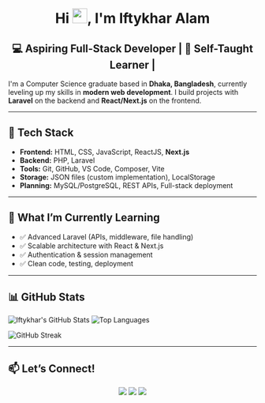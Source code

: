 <h1 align="center">Hi <img src="https://raw.githubusercontent.com/MartinHeinz/MartinHeinz/master/wave.gif" width="30px">, I'm Iftykhar Alam</h1>

### <h2 align="center"> 💻 Aspiring Full-Stack Developer | 🌱 Self-Taught Learner | </h2>

I'm a Computer Science graduate based in **Dhaka, Bangladesh**, currently leveling up my skills in **modern web development**. I build projects with **Laravel** on the backend and **React/Next.js** on the frontend.

---

## 🚀 Tech Stack
- **Frontend:** HTML, CSS, JavaScript, ReactJS, **Next.js**
- **Backend:** PHP, Laravel
- **Tools:** Git, GitHub, VS Code, Composer, Vite
- **Storage:** JSON files (custom implementation), LocalStorage
- **Planning:** MySQL/PostgreSQL, REST APIs, Full-stack deployment

---

## 🧠 What I’m Currently Learning
- ✅ Advanced Laravel (APIs, middleware, file handling)
- ✅ Scalable architecture with React & Next.js
- ✅ Authentication & session management
- ✅ Clean code, testing, deployment

---



## 📊 GitHub Stats

![Iftykhar's GitHub Stats](https://github-readme-stats.vercel.app/api?username=iftykhar&show_icons=true&theme=radical) ![Top Languages](https://github-readme-stats.vercel.app/api/top-langs/?username=iftykhar&layout=compact&theme=radical)

![GitHub Streak](https://github-readme-streak-stats.herokuapp.com/?user=iftykhar&theme=radical)

---


## 📫 Let’s Connect!
<!-- - 🌐 Portfolio: [iftykhar-portfolio.vercel.app](https://iftykhar-portfolio.vercel.app/)
- 💼 LinkedIn: [linkedin.com/in/iftykhar-alam](https://www.linkedin.com/in/iftykhar-alam/)
- 🐙 GitHub: [github
::contentReference[oaicite:34]{index=34} -->
 
<p align="center">
<a href = "https://www.github.com/iftykhar/"><img src="https://img.icons8.com/color/48/000000/github--v1.png"/></a>
<a href = "https://www.facebook.com/profile.php?id=100077280747082"><img src="https://img.icons8.com/fluency/48/000000/facebook.png"/></a>
<a href = "https://www.linkedin.com/in/iftykhar-alam/"><img src="https://img.icons8.com/fluent/48/000000/linkedin.png"/></a>
</p>

